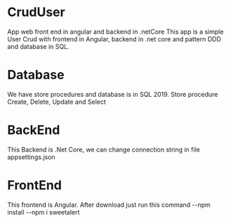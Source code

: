 # CrudUser
App web front end in angular and backend in .netCore
This app is a simple User Crud with frontend in Angular, backend in .net core and pattern DDD and database in SQL.

# Database
We have store procedures and database is in SQL 2019. Store procedure Create, Delete, Update and Select
# BackEnd
This Backend is .Net Core, we can change connection string in file appsettings.json
# FrontEnd
This frontend is Angular. After download just run this command
  --npm install
  --npm i sweetalert
